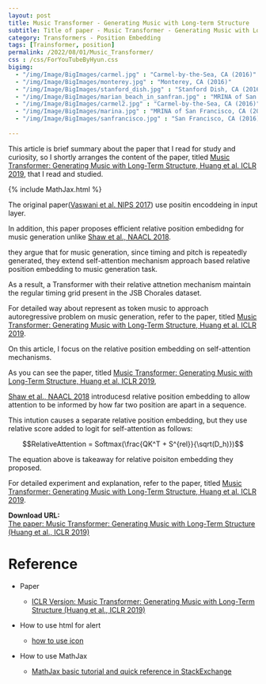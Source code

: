 ```yaml
---
layout: post
title: Music Transformer - Generating Music with Long-term Structure
subtitle: Title of paper - Music Transformer - Generating Music with Long-Term Structure
category: Transformers - Position Embedding
tags: [Trainsformer, position]
permalink: /2022/08/01/Music_Transformer/
css : /css/ForYouTubeByHyun.css
bigimg: 
  - "/img/Image/BigImages/carmel.jpg" : "Carmel-by-the-Sea, CA (2016)"
  - "/img/Image/BigImages/monterey.jpg" : "Monterey, CA (2016)"
  - "/img/Image/BigImages/stanford_dish.jpg" : "Stanford Dish, CA (2016)"
  - "/img/Image/BigImages/marian_beach_in_sanfran.jpg" : "MRINA of San Francisco, CA (2016)"
  - "/img/Image/BigImages/carmel2.jpg" : "Carmel-by-the-Sea, CA (2016)"
  - "/img/Image/BigImages/marina.jpg" : "MRINA of San Francisco, CA (2016)"
  - "/img/Image/BigImages/sanfrancisco.jpg" : "San Francisco, CA (2016)"
  
---
```


This article is brief summary about the paper that I read for study and curiosity, so I shortly arranges the content of the paper, titled [Music Transformer: Generating Music with Long-Term Structure, Huang et al. ICLR 2019](https://openreview.net/forum?id=rJe4ShAcF7), that I read and studied. 

{% include MathJax.html %}

The original paper([Vaswani et al. NIPS 2017](https://papers.nips.cc/paper/2017/hash/3f5ee243547dee91fbd053c1c4a845aa-Abstract.html)) use positin encoddeing in input layer.

In addition, this paper proposes efficient relative position embedidng for music generation unlike [Shaw et al., NAACL 2018](https://aclanthology.org/N18-2074/).

they argue that for music generation, since timing and pitch is repeatedly generated, they extend self-attention mechanism approach based relative position embedding to music generation task. 

As a result, a Transformer with their relative attnetion mechanism maintain the regular timing grid present in the JSB Chorales dataset.

For detailed way about represent as token music to approach autoregressive problem on music generation, refer to the paper, titled [Music Transformer: Generating Music with Long-Term Structure, Huang et al. ICLR 2019](https://openreview.net/forum?id=rJe4ShAcF7).

On this article, I focus on the relative position embedding on self-attention mechanisms. 

As you can see the paper, titled [Music Transformer: Generating Music with Long-Term Structure, Huang et al. ICLR 2019](https://openreview.net/forum?id=rJe4ShAcF7), 

[Shaw et al., NAACL 2018](https://aclanthology.org/N18-2074/) introducesd relative position embedding to allow attention to be informed by how far two position are apart in a sequence. 

This intution causes a separate relative position embedding, but they use relative score added to logit for self-attention as follows:

$$RelativeAttention = Softmax(\frac{QK^T + S^{rel}}{\sqrt(D_h)})$$


The equation above is takeaway for relative poisiton embedding they proposed.


For detailed experiment and explanation, refer to the paper, titled [Music Transformer: Generating Music with Long-Term Structure, Huang et al. ICLR 2019](https://openreview.net/forum?id=rJe4ShAcF7).

    
<div class="alert alert-success" role="alert"><i class="fa fa-paperclip fa-lg"></i> <b>Download URL: </b><br>
  <a href="https://openreview.net/forum?id=rJe4ShAcF7">The paper: Music Transformer: Generating Music with Long-Term Structure (Huang et al., ICLR 2019)</a>
</div>

# Reference 

- Paper 
  - [ICLR Version: Music Transformer: Generating Music with Long-Term Structure (Huang et al., ICLR 2019)](https://openreview.net/forum?id=rJe4ShAcF7)
  
- How to use html for alert
  - [how to use icon](http://idratherbewriting.com/documentation-theme-jekyll/mydoc_icons.html)
 
- How to use MathJax 
  - [MathJax basic tutorial and quick reference in StackExchange](https://math.meta.stackexchange.com/questions/5020/mathjax-basic-tutorial-and-quick-reference)
